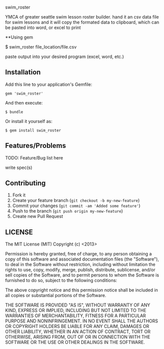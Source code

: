 swim_roster

YMCA of greater seattle swim lesson roster builder. hand it an csv data file for swim lessons 
and it will copy the formated data to clipboard, which can be pasted into word, or excel to print

**Using gem

$ swim_roster file_location/file.csv

paste output into your desired program (excel, word, etc.)

## Installation

Add this line to your application's Gemfile:

    gem 'swim_roster'

And then execute:

    $ bundle

Or install it yourself as:

    $ gem install swim_roster

## Features/Problems

TODO: Feature/Bug list here

write spec(s)

## Contributing

1. Fork it
1. Create your feature branch (`git checkout -b my-new-feature`)
1. Commit your changes (`git commit -am 'Added some feature'`)
1. Push to the branch (`git push origin my-new-feature`)
1. Create new Pull Request

## LICENSE

The MIT License (MIT)
Copyright (c) <2013> <Zach Bryan>

Permission is hereby granted, free of charge, to any person obtaining a copy of this software and associated documentation files (the "Software"), to deal in the Software without restriction, including without limitation the rights to use, copy, modify, merge, publish, distribute, sublicense, and/or sell copies of the Software, and to permit persons to whom the Software is furnished to do so, subject to the following conditions:

The above copyright notice and this permission notice shall be included in all copies or substantial portions of the Software.

THE SOFTWARE IS PROVIDED "AS IS", WITHOUT WARRANTY OF ANY KIND, EXPRESS OR IMPLIED, INCLUDING BUT NOT LIMITED TO THE WARRANTIES OF MERCHANTABILITY, FITNESS FOR A PARTICULAR PURPOSE AND NONINFRINGEMENT. IN NO EVENT SHALL THE AUTHORS OR COPYRIGHT HOLDERS BE LIABLE FOR ANY CLAIM, DAMAGES OR OTHER LIABILITY, WHETHER IN AN ACTION OF CONTRACT, TORT OR OTHERWISE, ARISING FROM, OUT OF OR IN CONNECTION WITH THE SOFTWARE OR THE USE OR OTHER DEALINGS IN THE SOFTWARE.
